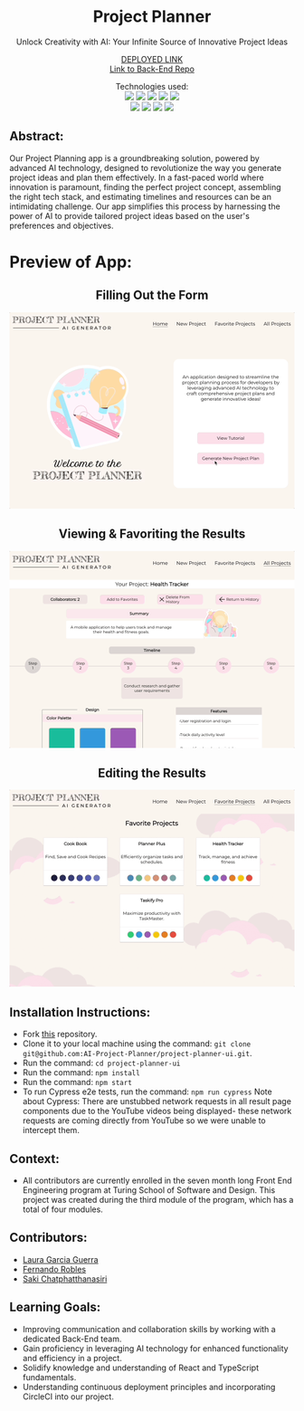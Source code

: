 <div align="center">
<h1> Project Planner</h1>
Unlock Creativity with AI: Your Infinite Source of Innovative Project Ideas

[DEPLOYED LINK](https://project-planner-ui.vercel.app/)<br>
[Link to Back-End Repo](https://project-planner-ui.vercel.app/)

Technologies used:<br>
  <img src="https://img.shields.io/badge/React-20232A?style=for-the-badge&logo=react&logoColor=61DAFB" />
  <img src="https://img.shields.io/badge/CSS3-1572B6?style=for-the-badge&logo=css3&logoColor=white" />
  <img src="https://img.shields.io/badge/HTML5-E34F26?style=for-the-badge&logo=html5&logoColor=white" />
  <img src="https://img.shields.io/badge/chatGPT-74aa9c?style=for-the-badge&logo=openai&logoColor=white" />
  <img src="https://img.shields.io/badge/-cypress-%23E5E5E5?style=for-the-badge&logo=cypress&logoColor=058a5e" />
  <br>
  <img src="https://img.shields.io/badge/TypeScript-007ACC?style=for-the-badge&logo=typescript&logoColor=white" />
  <img src="https://img.shields.io/badge/NPM-%23CB3837.svg?style=for-the-badge&logo=npm&logoColor=white"/>
  <img src="https://img.shields.io/badge/React_Router-CA4245?style=for-the-badge&logo=react-router&logoColor=white"/>
  <img src="https://img.shields.io/badge/vercel-%23000000.svg?style=for-the-badge&logo=vercel&logoColor=white"/>
</div>

## Abstract: 
Our Project Planning app is a groundbreaking solution, powered by advanced AI technology, designed to revolutionize the way you generate project ideas and plan them effectively. In a fast-paced world where innovation is paramount, finding the perfect project concept, assembling the right tech stack, and estimating timelines and resources can be an intimidating challenge. Our app simplifies this process by harnessing the power of AI to provide tailored project ideas based on the user's preferences and objectives.

# Preview of App:
 <div align='center'> 
  <h2>Filling Out the Form </h2>
  <img src="./src/images/project1.gif" alt="gif showing form being filled out" />
  <h2>Viewing & Favoriting the Results</h2>
    <img src="./src/images/project2.gif" alt="gif showing view and favoriting of results" />
  <h2>Editing the Results</h2>
    <img src="./src/images/project3.gif" alt="gif showing editing of results" />
 </div>

## Installation Instructions:
- Fork [this](https://github.com/AI-Project-Planner/project-planner-ui) repository. 
- Clone it to your local machine using the command: `git clone git@github.com:AI-Project-Planner/project-planner-ui.git`.
- Run the command: `cd project-planner-ui`
- Run the command: `npm install`
- Run the command: `npm start`
- To run Cypress e2e tests, run the command: `npm run cypress`
Note about Cypress: There are unstubbed network requests in all result page components due to the YouTube videos being displayed- these network requests are coming directly from YouTube so we were unable to intercept them.

## Context:
- All contributors are currently enrolled in the seven month long Front End Engineering program at Turing School of Software and Design. This project was created during the third module of the program, which has a total of four modules. 

## Contributors:
- [Laura Garcia Guerra](https://github.com/lauraguerra1)
- [Fernando Robles](https://github.com/fernandorobles97)
- [Saki Chatphatthanasiri](https://github.com/sakisandrac)

## Learning Goals:
- Improving communication and collaboration skills by working with a dedicated Back-End team.
- Gain proficiency in leveraging AI technology for enhanced functionality and efficiency in a project.
- Solidify knowledge and understanding of React and TypeScript fundamentals.
- Understanding continuous deployment principles and incorporating CircleCI into our project.